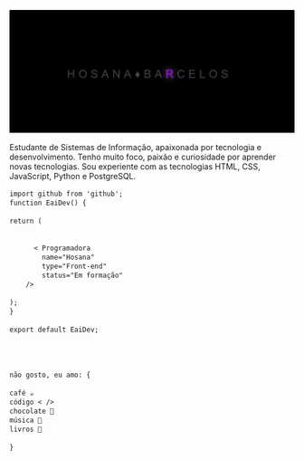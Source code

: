 ![hb](https://github.com/hos4na/hos4na/blob/master/eu.gif)

Estudante de Sistemas de Informação, apaixonada por tecnologia e desenvolvimento.
Tenho muito foco, paixão e curiosidade por aprender novas tecnologias.
Sou experiente com as tecnologias HTML, CSS, JavaScript, Python e PostgreSQL.




    import github from 'github';
    function EaiDev() {

    return (
    
    
          < Programadora
            name="Hosana"
            type="Front-end"
            status="Em formação"
        />
   
    );
    }

    export default EaiDev;




    não gosto, eu amo: {

    café ☕
    código < />
    chocolate 🍫
    música 🎵
    livros 📖

    }





